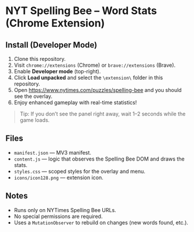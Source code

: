 # NYT Spelling Bee – Word Stats (Chrome Extension)

## Install (Developer Mode)
1. Clone this repository.
1. Visit `chrome://extensions` (Chrome) or `brave://extensions` (Brave).
1. Enable **Developer mode** (top-right).
1. Click **Load unpacked** and select the `\extension\` folder in this repository.
1. Open https://www.nytimes.com/puzzles/spelling-bee and you should see the overlay.
1. Enjoy enhanced gameplay with real-time statistics!

> Tip: If you don’t see the panel right away, wait 1–2 seconds while the game loads.

## Files
- `manifest.json` — MV3 manifest.
- `content.js` — logic that observes the Spelling Bee DOM and draws the stats.
- `styles.css` — scoped styles for the overlay and menu.
- `icons/icon128.png` — extension icon.

## Notes
- Runs only on NYTimes Spelling Bee URLs.
- No special permissions are required.
- Uses a `MutationObserver` to rebuild on changes (new words found, etc.).
